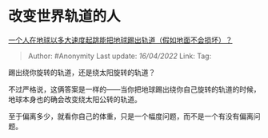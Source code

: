 # 改变世界轨道的人
[一个人在地球以多大速度起跳能把地球踢出轨道（假如地面不会损坏）？](https://www.zhihu.com/question/527062952/answer/2432448988)

> Author: #Anonymity 
> Last update: *16/04/2022* 
> Link:
> Tag: 

踢出绕你旋转的轨道，还是绕太阳旋转的轨道？

不过严格说，这俩答案是一样的——当你把地球踢出绕你自己旋转的轨道的时候，地球本身也的确会改变绕太阳公转的轨道。

至于偏离多少，就看你自己的体重，只是一个幅度问题，而不是一个有没有偏离问题。